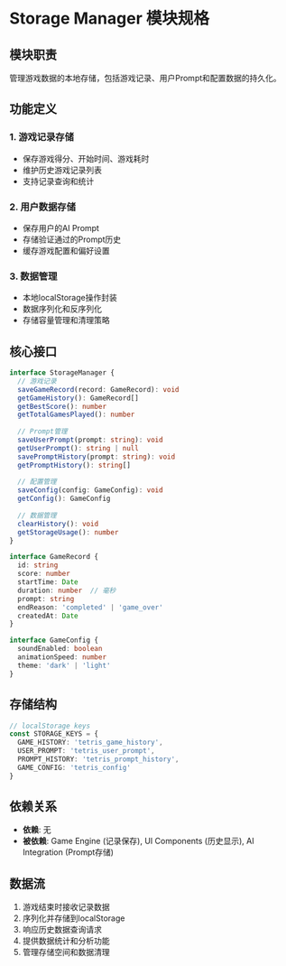 # Storage Manager 模块规格

## 模块职责
管理游戏数据的本地存储，包括游戏记录、用户Prompt和配置数据的持久化。

## 功能定义

### 1. 游戏记录存储
- 保存游戏得分、开始时间、游戏耗时
- 维护历史游戏记录列表
- 支持记录查询和统计

### 2. 用户数据存储
- 保存用户的AI Prompt
- 存储验证通过的Prompt历史
- 缓存游戏配置和偏好设置

### 3. 数据管理
- 本地localStorage操作封装
- 数据序列化和反序列化
- 存储容量管理和清理策略

## 核心接口

```typescript
interface StorageManager {
  // 游戏记录
  saveGameRecord(record: GameRecord): void
  getGameHistory(): GameRecord[]
  getBestScore(): number
  getTotalGamesPlayed(): number
  
  // Prompt管理
  saveUserPrompt(prompt: string): void
  getUserPrompt(): string | null
  savePromptHistory(prompt: string): void
  getPromptHistory(): string[]
  
  // 配置管理
  saveConfig(config: GameConfig): void
  getConfig(): GameConfig
  
  // 数据管理
  clearHistory(): void
  getStorageUsage(): number
}

interface GameRecord {
  id: string
  score: number
  startTime: Date
  duration: number  // 毫秒
  prompt: string
  endReason: 'completed' | 'game_over'
  createdAt: Date
}

interface GameConfig {
  soundEnabled: boolean
  animationSpeed: number
  theme: 'dark' | 'light'
}
```

## 存储结构

```typescript
// localStorage keys
const STORAGE_KEYS = {
  GAME_HISTORY: 'tetris_game_history',
  USER_PROMPT: 'tetris_user_prompt',
  PROMPT_HISTORY: 'tetris_prompt_history',
  GAME_CONFIG: 'tetris_config'
}
```

## 依赖关系
- **依赖**: 无
- **被依赖**: Game Engine (记录保存), UI Components (历史显示), AI Integration (Prompt存储)

## 数据流
1. 游戏结束时接收记录数据
2. 序列化并存储到localStorage
3. 响应历史数据查询请求
4. 提供数据统计和分析功能
5. 管理存储空间和数据清理